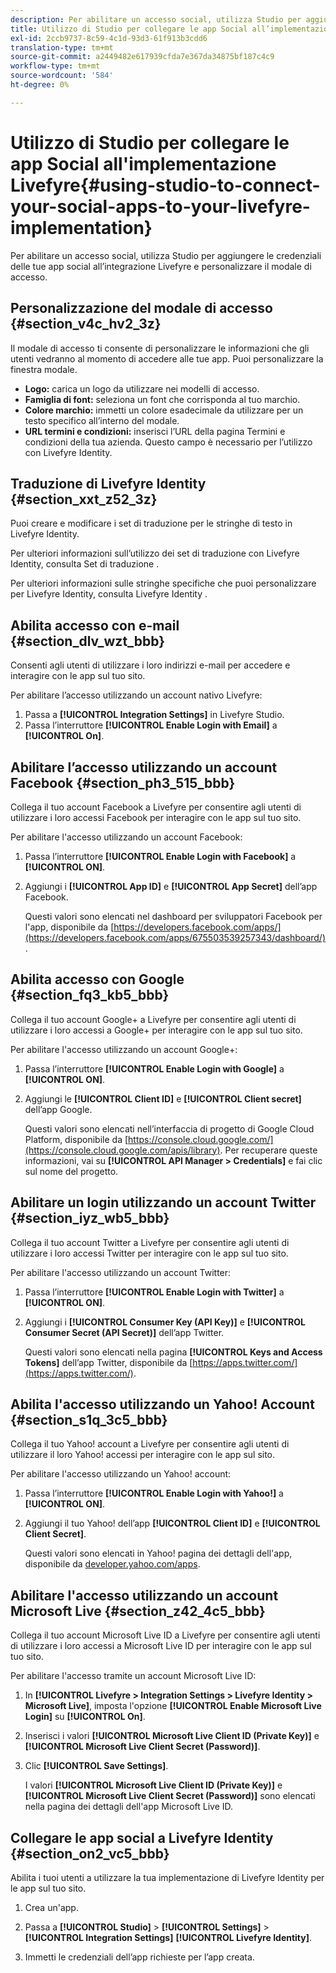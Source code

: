 ```yaml
---
description: Per abilitare un accesso social, utilizza Studio per aggiungere le credenziali delle tue app social all’integrazione Livefyre e personalizzare il modale di accesso.
title: Utilizzo di Studio per collegare le app Social all’implementazione Livefyre
exl-id: 2ccb9737-8c59-4c1d-93d3-61f913b3cdd6
translation-type: tm+mt
source-git-commit: a2449482e617939cfda7e367da34875bf187c4c9
workflow-type: tm+mt
source-wordcount: '584'
ht-degree: 0%

---
```


# Utilizzo di Studio per collegare le app Social all&#39;implementazione Livefyre{#using-studio-to-connect-your-social-apps-to-your-livefyre-implementation}

Per abilitare un accesso social, utilizza Studio per aggiungere le credenziali delle tue app social all’integrazione Livefyre e personalizzare il modale di accesso.

## Personalizzazione del modale di accesso {#section_v4c_hv2_3z}

Il modale di accesso ti consente di personalizzare le informazioni che gli utenti vedranno al momento di accedere alle tue app. Puoi personalizzare la finestra modale.

* **Logo:** carica un logo da utilizzare nei modelli di accesso.
* **Famiglia di font:** seleziona un font che corrisponda al tuo marchio.
* **Colore marchio:** immetti un colore esadecimale da utilizzare per un testo specifico all’interno del modale.
* **URL termini e condizioni:** inserisci l’URL della pagina Termini e condizioni della tua azienda. Questo campo è necessario per l’utilizzo con Livefyre Identity.

## Traduzione di Livefyre Identity {#section_xxt_z52_3z}

Puoi creare e modificare i set di traduzione per le stringhe di testo in Livefyre Identity.

Per ulteriori informazioni sull’utilizzo dei set di traduzione con Livefyre Identity, consulta Set di traduzione .

Per ulteriori informazioni sulle stringhe specifiche che puoi personalizzare per Livefyre Identity, consulta Livefyre Identity .

## Abilita accesso con e-mail {#section_dlv_wzt_bbb}

Consenti agli utenti di utilizzare i loro indirizzi e-mail per accedere e interagire con le app sul tuo sito.

Per abilitare l’accesso utilizzando un account nativo Livefyre:

1. Passa a **[!UICONTROL Integration Settings]** in Livefyre Studio.
1. Passa l’interruttore **[!UICONTROL Enable Login with Email]** a **[!UICONTROL On]**.

## Abilitare l’accesso utilizzando un account Facebook {#section_ph3_515_bbb}

Collega il tuo account Facebook a Livefyre per consentire agli utenti di utilizzare i loro accessi Facebook per interagire con le app sul tuo sito.

Per abilitare l&#39;accesso utilizzando un account Facebook:

1. Passa l’interruttore **[!UICONTROL Enable Login with Facebook]** a **[!UICONTROL ON]**.

1. Aggiungi i **[!UICONTROL App ID]** e **[!UICONTROL App Secret]** dell’app Facebook.

   Questi valori sono elencati nel dashboard per sviluppatori Facebook per l&#39;app, disponibile da [https://developers.facebook.com/apps/](https://developers.facebook.com/apps/675503539257343/dashboard/).

## Abilita accesso con Google {#section_fq3_kb5_bbb}

Collega il tuo account Google+ a Livefyre per consentire agli utenti di utilizzare i loro accessi a Google+ per interagire con le app sul tuo sito.

Per abilitare l&#39;accesso utilizzando un account Google+:

1. Passa l’interruttore **[!UICONTROL Enable Login with Google]** a **[!UICONTROL ON]**.

1. Aggiungi le **[!UICONTROL Client ID]** e **[!UICONTROL Client secret]** dell’app Google.

   Questi valori sono elencati nell’interfaccia di progetto di Google Cloud Platform, disponibile da [https://console.cloud.google.com/](https://console.cloud.google.com/apis/library). Per recuperare queste informazioni, vai su **[!UICONTROL API Manager > Credentials]** e fai clic sul nome del progetto.

## Abilitare un login utilizzando un account Twitter {#section_iyz_wb5_bbb}

Collega il tuo account Twitter a Livefyre per consentire agli utenti di utilizzare i loro accessi Twitter per interagire con le app sul tuo sito.

Per abilitare l&#39;accesso utilizzando un account Twitter:

1. Passa l’interruttore **[!UICONTROL Enable Login with Twitter]** a **[!UICONTROL ON]**.

1. Aggiungi i **[!UICONTROL Consumer Key (API Key)]** e **[!UICONTROL Consumer Secret (API Secret)]** dell’app Twitter.

   Questi valori sono elencati nella pagina **[!UICONTROL Keys and Access Tokens]** dell’app Twitter, disponibile da [https://apps.twitter.com/](https://apps.twitter.com/).

## Abilita l&#39;accesso utilizzando un Yahoo! Account {#section_s1q_3c5_bbb}

Collega il tuo Yahoo! account a Livefyre per consentire agli utenti di utilizzare il loro Yahoo! accessi per interagire con le app sul sito.

Per abilitare l&#39;accesso utilizzando un Yahoo! account:

1. Passa l’interruttore **[!UICONTROL Enable Login with Yahoo!]** a **[!UICONTROL ON]**.

1. Aggiungi il tuo Yahoo! dell’app **[!UICONTROL Client ID]** e **[!UICONTROL Client Secret]**.

   Questi valori sono elencati in Yahoo! pagina dei dettagli dell&#39;app, disponibile da [developer.yahoo.com/apps](https://developer.yahoo.com/apps).

## Abilitare l&#39;accesso utilizzando un account Microsoft Live {#section_z42_4c5_bbb}

Collega il tuo account Microsoft Live ID a Livefyre per consentire agli utenti di utilizzare i loro accessi a Microsoft Live ID per interagire con le app sul tuo sito.

Per abilitare l&#39;accesso tramite un account Microsoft Live ID:

1. In **[!UICONTROL Livefyre > Integration Settings > Livefyre Identity > Microsoft Live]**, imposta l&#39;opzione **[!UICONTROL Enable Microsoft Live Login]** su **[!UICONTROL On]**.

1. Inserisci i valori **[!UICONTROL Microsoft Live Client ID (Private Key)]** e **[!UICONTROL Microsoft Live Client Secret (Password)]**.

1. Clic **[!UICONTROL Save Settings]**.

   I valori **[!UICONTROL Microsoft Live Client ID (Private Key)]** e **[!UICONTROL Microsoft Live Client Secret (Password)]** sono elencati nella pagina dei dettagli dell&#39;app Microsoft Live ID.

## Collegare le app social a Livefyre Identity {#section_on2_vc5_bbb}

Abilita i tuoi utenti a utilizzare la tua implementazione di Livefyre Identity per le app sul tuo sito.

1. Crea un&#39;app.
1. Passa a **[!UICONTROL Studio]** > **[!UICONTROL Settings]** > **[!UICONTROL Integration Settings]** **[!UICONTROL Livefyre Identity]**.

1. Immetti le credenziali dell’app richieste per l’app creata.
